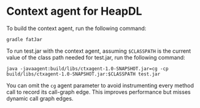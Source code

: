 # Context agent for HeapDL

To build the context agent, run the following command:

```shell
gradle fatJar
```

To run test.jar with the context agent, assuming `$CLASSPATH` is the
current value of the class path needed for test.jar, run the following
command:

```shell
java -javaagent:build/libs/ctxagent-1.0-SNAPSHOT.jar=cg -cp build/libs/ctxagent-1.0-SNAPSHOT.jar:$CLASSPATH test.jar
```

You can omit the `cg` agent parameter to avoid instrumenting every
method call to record its call-graph edge. This improves performance
but misses dynamic call graph edges.
